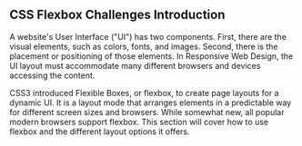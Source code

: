 ## CSS Flexbox Challenges Introduction

A website's User Interface ("UI") has two components. First, there are the visual elements, such as colors, fonts, and images. Second, there is the placement or positioning of those elements. In Responsive Web Design, the UI layout must accommodate many different browsers and devices accessing the content.

CSS3 introduced Flexible Boxes, or flexbox, to create page layouts for a dynamic UI. It is a layout mode that arranges elements in a predictable way for different screen sizes and browsers. While somewhat new, all popular modern browsers support flexbox. This section will cover how to use flexbox and the different layout options it offers.
